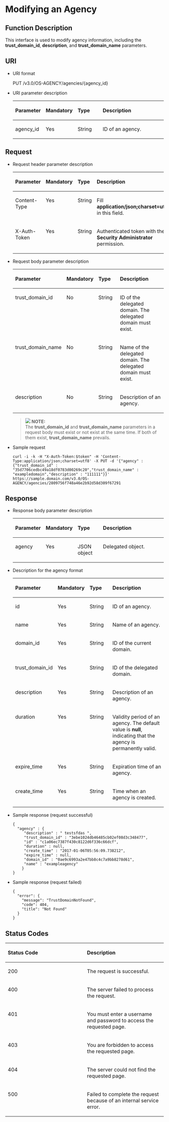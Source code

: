 # Modifying an Agency<a name="en-us_topic_0079467623"></a>

## Function Description<a name="s6430ed804a884cada7d14960ca63f76a"></a>

This interface is used to modify agency information, including the  **trust\_domain\_id**,  **description**, and  **trust\_domain\_name**  parameters.

## URI<a name="s8cbca8f54c8d43bb9e28199dd9ad2a81"></a>

-   URI format

    PUT /v3.0/OS-AGENCY/agencies/\{agency\_id\}


-   URI parameter description

    <a name="t0cf6a030292e4bce80d74ffa2d1284a1"></a>
    <table><thead align="left"><tr id="r9fc11702a5c4477ca5e07717c151fcdd"><th class="cellrowborder" valign="top" width="19.63196319631963%" id="mcps1.1.5.1.1"><p id="a21b8e6a3cca44a5ab05b51fb7c304198"><a name="a21b8e6a3cca44a5ab05b51fb7c304198"></a><a name="a21b8e6a3cca44a5ab05b51fb7c304198"></a><strong id="en-us_topic_0026586105_b842352706143612"><a name="en-us_topic_0026586105_b842352706143612"></a><a name="en-us_topic_0026586105_b842352706143612"></a>Parameter</strong></p>
    </th>
    <th class="cellrowborder" valign="top" width="16.321632163216325%" id="mcps1.1.5.1.2"><p id="a85cfc25ffe3047bb9a203550fdac0e54"><a name="a85cfc25ffe3047bb9a203550fdac0e54"></a><a name="a85cfc25ffe3047bb9a203550fdac0e54"></a><strong id="b84235270616358_1"><a name="b84235270616358_1"></a><a name="b84235270616358_1"></a>Mandatory</strong></p>
    </th>
    <th class="cellrowborder" valign="top" width="17.491749174917494%" id="mcps1.1.5.1.3"><p id="a929d26d055ce4750952eb49f41011ee4"><a name="a929d26d055ce4750952eb49f41011ee4"></a><a name="a929d26d055ce4750952eb49f41011ee4"></a><strong id="b842352706143526_1"><a name="b842352706143526_1"></a><a name="b842352706143526_1"></a>Type</strong></p>
    </th>
    <th class="cellrowborder" valign="top" width="46.55465546554656%" id="mcps1.1.5.1.4"><p id="a93ec0b3283ef46a19362493b7bc82d60"><a name="a93ec0b3283ef46a19362493b7bc82d60"></a><a name="a93ec0b3283ef46a19362493b7bc82d60"></a><strong id="b20601766145329_1"><a name="b20601766145329_1"></a><a name="b20601766145329_1"></a>Description</strong></p>
    </th>
    </tr>
    </thead>
    <tbody><tr id="r155ce3880571452bae31d4df0a643766"><td class="cellrowborder" valign="top" width="19.63196319631963%" headers="mcps1.1.5.1.1 "><p id="a5af0aceba0684973b54d926a4ccf907d"><a name="a5af0aceba0684973b54d926a4ccf907d"></a><a name="a5af0aceba0684973b54d926a4ccf907d"></a>agency_id</p>
    </td>
    <td class="cellrowborder" valign="top" width="16.321632163216325%" headers="mcps1.1.5.1.2 "><p id="a5cdedfd5c9ca4ee6b67bfc49ce9fb5fe"><a name="a5cdedfd5c9ca4ee6b67bfc49ce9fb5fe"></a><a name="a5cdedfd5c9ca4ee6b67bfc49ce9fb5fe"></a>Yes</p>
    </td>
    <td class="cellrowborder" valign="top" width="17.491749174917494%" headers="mcps1.1.5.1.3 "><p id="a9eca7bdf93534abb92aa10ab8bc42479"><a name="a9eca7bdf93534abb92aa10ab8bc42479"></a><a name="a9eca7bdf93534abb92aa10ab8bc42479"></a>String</p>
    </td>
    <td class="cellrowborder" valign="top" width="46.55465546554656%" headers="mcps1.1.5.1.4 "><p id="a28fbce48e6aa4101b4499a282f475111"><a name="a28fbce48e6aa4101b4499a282f475111"></a><a name="a28fbce48e6aa4101b4499a282f475111"></a>ID of an agency.</p>
    </td>
    </tr>
    </tbody>
    </table>


## Request<a name="s390e257157f448b0ba10e7ca7a3cb112"></a>

-   Request header parameter description

    <a name="t541ccbfd08404d22a468e5702b497a61"></a>
    <table><thead align="left"><tr id="rfce82552c3c7432e968fd7096d56a9c2"><th class="cellrowborder" valign="top" width="19.918008199180083%" id="mcps1.1.5.1.1"><p id="a203a84a206044c7b9533bd0c7fc45a1b"><a name="a203a84a206044c7b9533bd0c7fc45a1b"></a><a name="a203a84a206044c7b9533bd0c7fc45a1b"></a><strong id="b896201652"><a name="b896201652"></a><a name="b896201652"></a>Parameter</strong></p>
    </th>
    <th class="cellrowborder" valign="top" width="16.118388161183884%" id="mcps1.1.5.1.2"><p id="a4059bc26ca7f4ecb8d4937d68ee9f47a"><a name="a4059bc26ca7f4ecb8d4937d68ee9f47a"></a><a name="a4059bc26ca7f4ecb8d4937d68ee9f47a"></a><strong id="b84235270616358_3"><a name="b84235270616358_3"></a><a name="b84235270616358_3"></a>Mandatory</strong></p>
    </th>
    <th class="cellrowborder" valign="top" width="17.558244175582445%" id="mcps1.1.5.1.3"><p id="acc0a2475332b4009ad8c953fc04fbffe"><a name="acc0a2475332b4009ad8c953fc04fbffe"></a><a name="acc0a2475332b4009ad8c953fc04fbffe"></a><strong id="b842352706143526_3"><a name="b842352706143526_3"></a><a name="b842352706143526_3"></a>Type</strong></p>
    </th>
    <th class="cellrowborder" valign="top" width="46.405359464053596%" id="mcps1.1.5.1.4"><p id="ac5d288128c384aa49271805b68f61fc1"><a name="ac5d288128c384aa49271805b68f61fc1"></a><a name="ac5d288128c384aa49271805b68f61fc1"></a><strong id="b20601766145329_3"><a name="b20601766145329_3"></a><a name="b20601766145329_3"></a>Description</strong></p>
    </th>
    </tr>
    </thead>
    <tbody><tr id="r5874c77556314626aff67fb247046530"><td class="cellrowborder" valign="top" width="19.918008199180083%" headers="mcps1.1.5.1.1 "><p id="a453dda9eb4e84e7ea732bfbc54c9f4f1"><a name="a453dda9eb4e84e7ea732bfbc54c9f4f1"></a><a name="a453dda9eb4e84e7ea732bfbc54c9f4f1"></a>Content-Type</p>
    </td>
    <td class="cellrowborder" valign="top" width="16.118388161183884%" headers="mcps1.1.5.1.2 "><p id="a02661a685b294c14a9246cc55a80e9cb"><a name="a02661a685b294c14a9246cc55a80e9cb"></a><a name="a02661a685b294c14a9246cc55a80e9cb"></a>Yes</p>
    </td>
    <td class="cellrowborder" valign="top" width="17.558244175582445%" headers="mcps1.1.5.1.3 "><p id="aa79d2255473641158de4ab7aa4bc55e3"><a name="aa79d2255473641158de4ab7aa4bc55e3"></a><a name="aa79d2255473641158de4ab7aa4bc55e3"></a>String</p>
    </td>
    <td class="cellrowborder" valign="top" width="46.405359464053596%" headers="mcps1.1.5.1.4 "><p id="a9966add385194e70af06e4725fecc800"><a name="a9966add385194e70af06e4725fecc800"></a><a name="a9966add385194e70af06e4725fecc800"></a>Fill <strong id="b842352706161331"><a name="b842352706161331"></a><a name="b842352706161331"></a>application/json;charset=utf8</strong> in this field.</p>
    </td>
    </tr>
    <tr id="r59de178ae38a4aa09d0be5be3a9f6725"><td class="cellrowborder" valign="top" width="19.918008199180083%" headers="mcps1.1.5.1.1 "><p id="af31b5fa207cb4d19adb7fd9003da7c4a"><a name="af31b5fa207cb4d19adb7fd9003da7c4a"></a><a name="af31b5fa207cb4d19adb7fd9003da7c4a"></a>X-Auth-Token</p>
    </td>
    <td class="cellrowborder" valign="top" width="16.118388161183884%" headers="mcps1.1.5.1.2 "><p id="a0e5007b013ec4ecabf98c0c1aa3ddd3e"><a name="a0e5007b013ec4ecabf98c0c1aa3ddd3e"></a><a name="a0e5007b013ec4ecabf98c0c1aa3ddd3e"></a>Yes</p>
    </td>
    <td class="cellrowborder" valign="top" width="17.558244175582445%" headers="mcps1.1.5.1.3 "><p id="a82fd391efe4a446eaeeebef5700f86a8"><a name="a82fd391efe4a446eaeeebef5700f86a8"></a><a name="a82fd391efe4a446eaeeebef5700f86a8"></a>String</p>
    </td>
    <td class="cellrowborder" valign="top" width="46.405359464053596%" headers="mcps1.1.5.1.4 "><p id="affa5c3959e014de48dac81c5be0c59ad"><a name="affa5c3959e014de48dac81c5be0c59ad"></a><a name="affa5c3959e014de48dac81c5be0c59ad"></a>Authenticated token with the <strong id="b750798910387"><a name="b750798910387"></a><a name="b750798910387"></a>Security Administrator</strong> permission.</p>
    </td>
    </tr>
    </tbody>
    </table>


-   Request body parameter description

    <a name="t6555a3e4f13a4359af5b0c60fd87ea22"></a>
    <table><thead align="left"><tr id="rc45c86da14d4406f8564d05f477cd65c"><th class="cellrowborder" valign="top" width="20.077992200779924%" id="mcps1.1.5.1.1"><p id="abaff77a5164943ca9b4bb23dcab53549"><a name="abaff77a5164943ca9b4bb23dcab53549"></a><a name="abaff77a5164943ca9b4bb23dcab53549"></a><strong id="b842352706161530"><a name="b842352706161530"></a><a name="b842352706161530"></a>Parameter</strong></p>
    </th>
    <th class="cellrowborder" valign="top" width="16.178382161783823%" id="mcps1.1.5.1.2"><p id="adf94dcaf6939468fac13e11ae027be7c"><a name="adf94dcaf6939468fac13e11ae027be7c"></a><a name="adf94dcaf6939468fac13e11ae027be7c"></a><strong id="b842352706161532"><a name="b842352706161532"></a><a name="b842352706161532"></a>Mandatory</strong></p>
    </th>
    <th class="cellrowborder" valign="top" width="17.398260173982603%" id="mcps1.1.5.1.3"><p id="aece1cff828e245789017d7e9c61df39a"><a name="aece1cff828e245789017d7e9c61df39a"></a><a name="aece1cff828e245789017d7e9c61df39a"></a><strong id="b842352706143526_5"><a name="b842352706143526_5"></a><a name="b842352706143526_5"></a>Type</strong></p>
    </th>
    <th class="cellrowborder" valign="top" width="46.34536546345366%" id="mcps1.1.5.1.4"><p id="a7bd0ae323d0c4bf6a7938f09c3a40f1e"><a name="a7bd0ae323d0c4bf6a7938f09c3a40f1e"></a><a name="a7bd0ae323d0c4bf6a7938f09c3a40f1e"></a><strong id="b20601766145329_5"><a name="b20601766145329_5"></a><a name="b20601766145329_5"></a>Description</strong></p>
    </th>
    </tr>
    </thead>
    <tbody><tr id="rfafa9f4f55004ae4907c3ebea4838fcb"><td class="cellrowborder" valign="top" width="20.077992200779924%" headers="mcps1.1.5.1.1 "><p id="a14c7e4c42d804f1fbd24dccb8267f7ce"><a name="a14c7e4c42d804f1fbd24dccb8267f7ce"></a><a name="a14c7e4c42d804f1fbd24dccb8267f7ce"></a>trust_domain_id</p>
    </td>
    <td class="cellrowborder" valign="top" width="16.178382161783823%" headers="mcps1.1.5.1.2 "><p id="a83ab2053f431431f8d08bc977dc6ea25"><a name="a83ab2053f431431f8d08bc977dc6ea25"></a><a name="a83ab2053f431431f8d08bc977dc6ea25"></a>No</p>
    </td>
    <td class="cellrowborder" valign="top" width="17.398260173982603%" headers="mcps1.1.5.1.3 "><p id="a23c0b7974d344da1b45284bde49100f2"><a name="a23c0b7974d344da1b45284bde49100f2"></a><a name="a23c0b7974d344da1b45284bde49100f2"></a>String</p>
    </td>
    <td class="cellrowborder" valign="top" width="46.34536546345366%" headers="mcps1.1.5.1.4 "><p id="ab3c36df6860a47ceabcf88cb9f826166"><a name="ab3c36df6860a47ceabcf88cb9f826166"></a><a name="ab3c36df6860a47ceabcf88cb9f826166"></a>ID of the delegated domain. The delegated domain must exist.</p>
    </td>
    </tr>
    <tr id="rd3dd459128d94d1abc4ac3a60bd03606"><td class="cellrowborder" valign="top" width="20.077992200779924%" headers="mcps1.1.5.1.1 "><p id="a5d2d22181d8f44b7b8ecab1a5cb16d8c"><a name="a5d2d22181d8f44b7b8ecab1a5cb16d8c"></a><a name="a5d2d22181d8f44b7b8ecab1a5cb16d8c"></a>trust_domain_name</p>
    </td>
    <td class="cellrowborder" valign="top" width="16.178382161783823%" headers="mcps1.1.5.1.2 "><p id="a138b356fcc8f4b98af159e580d7bb664"><a name="a138b356fcc8f4b98af159e580d7bb664"></a><a name="a138b356fcc8f4b98af159e580d7bb664"></a>No</p>
    </td>
    <td class="cellrowborder" valign="top" width="17.398260173982603%" headers="mcps1.1.5.1.3 "><p id="a925e4ff5371f4ee08abeb0eb25d57995"><a name="a925e4ff5371f4ee08abeb0eb25d57995"></a><a name="a925e4ff5371f4ee08abeb0eb25d57995"></a>String</p>
    </td>
    <td class="cellrowborder" valign="top" width="46.34536546345366%" headers="mcps1.1.5.1.4 "><p id="a0fa80c97a65e4334b0fa8ce6a6370e83"><a name="a0fa80c97a65e4334b0fa8ce6a6370e83"></a><a name="a0fa80c97a65e4334b0fa8ce6a6370e83"></a>Name of the delegated domain. The delegated domain must exist.</p>
    </td>
    </tr>
    <tr id="r0331694c73854bc88e715b555b1621a5"><td class="cellrowborder" valign="top" width="20.077992200779924%" headers="mcps1.1.5.1.1 "><p id="a2b955814c61a4c49aeff45203e25a012"><a name="a2b955814c61a4c49aeff45203e25a012"></a><a name="a2b955814c61a4c49aeff45203e25a012"></a>description</p>
    </td>
    <td class="cellrowborder" valign="top" width="16.178382161783823%" headers="mcps1.1.5.1.2 "><p id="a34c0f293c02947c39207e7c493a6fb64"><a name="a34c0f293c02947c39207e7c493a6fb64"></a><a name="a34c0f293c02947c39207e7c493a6fb64"></a>No</p>
    </td>
    <td class="cellrowborder" valign="top" width="17.398260173982603%" headers="mcps1.1.5.1.3 "><p id="en-us_topic_0059029101_p733742414394"><a name="en-us_topic_0059029101_p733742414394"></a><a name="en-us_topic_0059029101_p733742414394"></a>String</p>
    </td>
    <td class="cellrowborder" valign="top" width="46.34536546345366%" headers="mcps1.1.5.1.4 "><p id="a9fada333a5b3467daff7cccc3eb34937"><a name="a9fada333a5b3467daff7cccc3eb34937"></a><a name="a9fada333a5b3467daff7cccc3eb34937"></a>Description of an agency.</p>
    </td>
    </tr>
    </tbody>
    </table>

    >![](/images/icon-note.gif) **NOTE:**   
    >The  **trust\_domain\_id**  and  **trust\_domain\_name**  parameters in a request body must exist or not exist at the same time. If both of them exist,  **trust\_domain\_name**  prevails.  


-   Sample request

    ```
    curl -i -k -H "X-Auth-Token:$token" -H 'Content-Type:application/json;charset=utf8' -X PUT -d '{"agency" : {"trust_domain_id" : "35d7706cedbc49a18df0783d00269c20","trust_domain_name" : "exampledomain","description" : "111111"}}' https://sample.domain.com/v3.0/OS-AGENCY/agencies/2809756f748a46e2b92d58d309f67291
    ```


## Response<a name="sfaeba34495564ac2bcabb59e5cf78fdb"></a>

-   Response body parameter description

    <a name="t25fa11869fcc4bbe930214e8b3a352a8"></a>
    <table><thead align="left"><tr id="r607717c6cad24f3085d946d96e8706f6"><th class="cellrowborder" valign="top" width="20.09%" id="mcps1.1.5.1.1"><p id="a60b8a28cb4a14f4d957e11fbb5ed3491"><a name="a60b8a28cb4a14f4d957e11fbb5ed3491"></a><a name="a60b8a28cb4a14f4d957e11fbb5ed3491"></a><strong id="b116474121"><a name="b116474121"></a><a name="b116474121"></a>Parameter</strong></p>
    </th>
    <th class="cellrowborder" valign="top" width="16.14%" id="mcps1.1.5.1.2"><p id="a18979c4eb8f144c889953807a71fe2c0"><a name="a18979c4eb8f144c889953807a71fe2c0"></a><a name="a18979c4eb8f144c889953807a71fe2c0"></a><strong id="b842352706161749_1"><a name="b842352706161749_1"></a><a name="b842352706161749_1"></a>Mandatory</strong></p>
    </th>
    <th class="cellrowborder" valign="top" width="17.599999999999998%" id="mcps1.1.5.1.3"><p id="aac65acd7fc7b4c96933b30be7d73b987"><a name="aac65acd7fc7b4c96933b30be7d73b987"></a><a name="aac65acd7fc7b4c96933b30be7d73b987"></a><strong id="b842352706143526_7"><a name="b842352706143526_7"></a><a name="b842352706143526_7"></a>Type</strong></p>
    </th>
    <th class="cellrowborder" valign="top" width="46.17%" id="mcps1.1.5.1.4"><p id="ae0490d31122747f29843f4295fab3147"><a name="ae0490d31122747f29843f4295fab3147"></a><a name="ae0490d31122747f29843f4295fab3147"></a><strong id="b6981351183141_1"><a name="b6981351183141_1"></a><a name="b6981351183141_1"></a>Description</strong></p>
    </th>
    </tr>
    </thead>
    <tbody><tr id="rae278792d71a4337b1b3ebb9d3cee2d8"><td class="cellrowborder" valign="top" width="20.09%" headers="mcps1.1.5.1.1 "><p id="ac8b2e0e1384f4dfc8cdea40e1b2992d5"><a name="ac8b2e0e1384f4dfc8cdea40e1b2992d5"></a><a name="ac8b2e0e1384f4dfc8cdea40e1b2992d5"></a>agency</p>
    </td>
    <td class="cellrowborder" valign="top" width="16.14%" headers="mcps1.1.5.1.2 "><p id="a3f02f98df8b4493c810f2017e8d18dd0"><a name="a3f02f98df8b4493c810f2017e8d18dd0"></a><a name="a3f02f98df8b4493c810f2017e8d18dd0"></a>Yes</p>
    </td>
    <td class="cellrowborder" valign="top" width="17.599999999999998%" headers="mcps1.1.5.1.3 "><p id="p5305126112619"><a name="p5305126112619"></a><a name="p5305126112619"></a>JSON object</p>
    </td>
    <td class="cellrowborder" valign="top" width="46.17%" headers="mcps1.1.5.1.4 "><p id="p16307202622611"><a name="p16307202622611"></a><a name="p16307202622611"></a>Delegated object.</p>
    </td>
    </tr>
    </tbody>
    </table>

-   Description for the agency format

    <a name="t637ac6a0d4e945948bcb62510ba9981d"></a>
    <table><thead align="left"><tr id="red91f16bc86b42bf89be2fffd15fa889"><th class="cellrowborder" valign="top" width="20.349999999999998%" id="mcps1.1.5.1.1"><p id="a62d02d14db074ff9aed29c9a94274e1a"><a name="a62d02d14db074ff9aed29c9a94274e1a"></a><a name="a62d02d14db074ff9aed29c9a94274e1a"></a><strong id="b383334426"><a name="b383334426"></a><a name="b383334426"></a>Parameter</strong></p>
    </th>
    <th class="cellrowborder" valign="top" width="16.009999999999998%" id="mcps1.1.5.1.2"><p id="a12cc7493817349e19be4593190c9f2bd"><a name="a12cc7493817349e19be4593190c9f2bd"></a><a name="a12cc7493817349e19be4593190c9f2bd"></a><strong id="b842352706161749_3"><a name="b842352706161749_3"></a><a name="b842352706161749_3"></a>Mandatory</strong></p>
    </th>
    <th class="cellrowborder" valign="top" width="17.34%" id="mcps1.1.5.1.3"><p id="a453b597a9b0a44aabffc0313debe65d0"><a name="a453b597a9b0a44aabffc0313debe65d0"></a><a name="a453b597a9b0a44aabffc0313debe65d0"></a><strong id="b842352706143526_9"><a name="b842352706143526_9"></a><a name="b842352706143526_9"></a>Type</strong></p>
    </th>
    <th class="cellrowborder" valign="top" width="46.300000000000004%" id="mcps1.1.5.1.4"><p id="a7a5157959ddb46a8a1c01e6cb9050aa5"><a name="a7a5157959ddb46a8a1c01e6cb9050aa5"></a><a name="a7a5157959ddb46a8a1c01e6cb9050aa5"></a><strong id="b6981351183141_3"><a name="b6981351183141_3"></a><a name="b6981351183141_3"></a>Description</strong></p>
    </th>
    </tr>
    </thead>
    <tbody><tr id="rfcf6c5fc35cd4850bbfe80a60139f612"><td class="cellrowborder" valign="top" width="20.349999999999998%" headers="mcps1.1.5.1.1 "><p id="a8cda852004144002a83899d4843b5bcf"><a name="a8cda852004144002a83899d4843b5bcf"></a><a name="a8cda852004144002a83899d4843b5bcf"></a>id</p>
    </td>
    <td class="cellrowborder" valign="top" width="16.009999999999998%" headers="mcps1.1.5.1.2 "><p id="a8db92448d0484d269d3152dc68f2cbfb"><a name="a8db92448d0484d269d3152dc68f2cbfb"></a><a name="a8db92448d0484d269d3152dc68f2cbfb"></a>Yes</p>
    </td>
    <td class="cellrowborder" valign="top" width="17.34%" headers="mcps1.1.5.1.3 "><p id="a96d359bc3d664a2586371bdea61ba257"><a name="a96d359bc3d664a2586371bdea61ba257"></a><a name="a96d359bc3d664a2586371bdea61ba257"></a>String</p>
    </td>
    <td class="cellrowborder" valign="top" width="46.300000000000004%" headers="mcps1.1.5.1.4 "><p id="a7ce5115870534e1897f345bafe1d2262"><a name="a7ce5115870534e1897f345bafe1d2262"></a><a name="a7ce5115870534e1897f345bafe1d2262"></a>ID of an agency.</p>
    </td>
    </tr>
    <tr id="r15fe3d2283de41c282bc95c370547911"><td class="cellrowborder" valign="top" width="20.349999999999998%" headers="mcps1.1.5.1.1 "><p id="ac794f1663dbf4ad488f1c944a8080b98"><a name="ac794f1663dbf4ad488f1c944a8080b98"></a><a name="ac794f1663dbf4ad488f1c944a8080b98"></a>name</p>
    </td>
    <td class="cellrowborder" valign="top" width="16.009999999999998%" headers="mcps1.1.5.1.2 "><p id="a45b9b9c053fa4cf7aad9ed651a19194a"><a name="a45b9b9c053fa4cf7aad9ed651a19194a"></a><a name="a45b9b9c053fa4cf7aad9ed651a19194a"></a>Yes</p>
    </td>
    <td class="cellrowborder" valign="top" width="17.34%" headers="mcps1.1.5.1.3 "><p id="a685ae4ba908843df99094e9ba02c73a4"><a name="a685ae4ba908843df99094e9ba02c73a4"></a><a name="a685ae4ba908843df99094e9ba02c73a4"></a>String</p>
    </td>
    <td class="cellrowborder" valign="top" width="46.300000000000004%" headers="mcps1.1.5.1.4 "><p id="a41afa278213d45009932e570b4260e2f"><a name="a41afa278213d45009932e570b4260e2f"></a><a name="a41afa278213d45009932e570b4260e2f"></a>Name of an agency.</p>
    </td>
    </tr>
    <tr id="r398c1054004a49f1a95a2f045ac90922"><td class="cellrowborder" valign="top" width="20.349999999999998%" headers="mcps1.1.5.1.1 "><p id="en-us_topic_0059029101_p27845782253"><a name="en-us_topic_0059029101_p27845782253"></a><a name="en-us_topic_0059029101_p27845782253"></a>domain_id</p>
    </td>
    <td class="cellrowborder" valign="top" width="16.009999999999998%" headers="mcps1.1.5.1.2 "><p id="ac4a2f900a21f4fa5a392bb31b483c61b"><a name="ac4a2f900a21f4fa5a392bb31b483c61b"></a><a name="ac4a2f900a21f4fa5a392bb31b483c61b"></a>Yes</p>
    </td>
    <td class="cellrowborder" valign="top" width="17.34%" headers="mcps1.1.5.1.3 "><p id="aaf88305e8cbe4ffb8d9807392ebbd331"><a name="aaf88305e8cbe4ffb8d9807392ebbd331"></a><a name="aaf88305e8cbe4ffb8d9807392ebbd331"></a>String</p>
    </td>
    <td class="cellrowborder" valign="top" width="46.300000000000004%" headers="mcps1.1.5.1.4 "><p id="a9fd0479ee3e34e53bd18e8d50a87417e"><a name="a9fd0479ee3e34e53bd18e8d50a87417e"></a><a name="a9fd0479ee3e34e53bd18e8d50a87417e"></a>ID of the current domain.</p>
    </td>
    </tr>
    <tr id="rbbd580e590c9453c89d8b75ffae226e3"><td class="cellrowborder" valign="top" width="20.349999999999998%" headers="mcps1.1.5.1.1 "><p id="ac552a537c74b43cdb5c23191b01a9866"><a name="ac552a537c74b43cdb5c23191b01a9866"></a><a name="ac552a537c74b43cdb5c23191b01a9866"></a>trust_domain_id</p>
    </td>
    <td class="cellrowborder" valign="top" width="16.009999999999998%" headers="mcps1.1.5.1.2 "><p id="afe8c9c1ec11d45c3a30a5e4def896fe4"><a name="afe8c9c1ec11d45c3a30a5e4def896fe4"></a><a name="afe8c9c1ec11d45c3a30a5e4def896fe4"></a>Yes</p>
    </td>
    <td class="cellrowborder" valign="top" width="17.34%" headers="mcps1.1.5.1.3 "><p id="ab72c799e86504b08bfab42a357d9f7b8"><a name="ab72c799e86504b08bfab42a357d9f7b8"></a><a name="ab72c799e86504b08bfab42a357d9f7b8"></a>String</p>
    </td>
    <td class="cellrowborder" valign="top" width="46.300000000000004%" headers="mcps1.1.5.1.4 "><p id="a4dbd0d5deb4a414e9a23d4eda42e880a"><a name="a4dbd0d5deb4a414e9a23d4eda42e880a"></a><a name="a4dbd0d5deb4a414e9a23d4eda42e880a"></a>ID of the delegated domain.</p>
    </td>
    </tr>
    <tr id="r482f76c89cf74c8087cb46a6e56d10eb"><td class="cellrowborder" valign="top" width="20.349999999999998%" headers="mcps1.1.5.1.1 "><p id="af73b53db849d4998b890aa50a8061207"><a name="af73b53db849d4998b890aa50a8061207"></a><a name="af73b53db849d4998b890aa50a8061207"></a>description</p>
    </td>
    <td class="cellrowborder" valign="top" width="16.009999999999998%" headers="mcps1.1.5.1.2 "><p id="ae7a920b0de30459bb3cd3da0cf7fd4c0"><a name="ae7a920b0de30459bb3cd3da0cf7fd4c0"></a><a name="ae7a920b0de30459bb3cd3da0cf7fd4c0"></a>Yes</p>
    </td>
    <td class="cellrowborder" valign="top" width="17.34%" headers="mcps1.1.5.1.3 "><p id="aa15377f5583241e6bc2df37932293f0c"><a name="aa15377f5583241e6bc2df37932293f0c"></a><a name="aa15377f5583241e6bc2df37932293f0c"></a>String</p>
    </td>
    <td class="cellrowborder" valign="top" width="46.300000000000004%" headers="mcps1.1.5.1.4 "><p id="a9cb17a7f470d4401ac242874ca368e37"><a name="a9cb17a7f470d4401ac242874ca368e37"></a><a name="a9cb17a7f470d4401ac242874ca368e37"></a>Description of an agency.</p>
    </td>
    </tr>
    <tr id="rd1bbec7a41cd4495880eebe713bd3b75"><td class="cellrowborder" valign="top" width="20.349999999999998%" headers="mcps1.1.5.1.1 "><p id="a0136c2e9eb504433ab68acb2c2d5c61b"><a name="a0136c2e9eb504433ab68acb2c2d5c61b"></a><a name="a0136c2e9eb504433ab68acb2c2d5c61b"></a>duration</p>
    </td>
    <td class="cellrowborder" valign="top" width="16.009999999999998%" headers="mcps1.1.5.1.2 "><p id="a65706c51e620413cbb29f87177165f7c"><a name="a65706c51e620413cbb29f87177165f7c"></a><a name="a65706c51e620413cbb29f87177165f7c"></a>Yes</p>
    </td>
    <td class="cellrowborder" valign="top" width="17.34%" headers="mcps1.1.5.1.3 "><p id="a07c033a05e244888aa5fc9a18ff1ccc8"><a name="a07c033a05e244888aa5fc9a18ff1ccc8"></a><a name="a07c033a05e244888aa5fc9a18ff1ccc8"></a>String</p>
    </td>
    <td class="cellrowborder" valign="top" width="46.300000000000004%" headers="mcps1.1.5.1.4 "><p id="p7874142115314"><a name="p7874142115314"></a><a name="p7874142115314"></a>Validity period of an agency. The default value is <strong id="b84235270615357"><a name="b84235270615357"></a><a name="b84235270615357"></a>null</strong>, indicating that the agency is permanently valid.</p>
    </td>
    </tr>
    <tr id="r41752feeccc3400286ef748488051a3a"><td class="cellrowborder" valign="top" width="20.349999999999998%" headers="mcps1.1.5.1.1 "><p id="aeafe1316400c47ac978148a484b92235"><a name="aeafe1316400c47ac978148a484b92235"></a><a name="aeafe1316400c47ac978148a484b92235"></a>expire_time</p>
    </td>
    <td class="cellrowborder" valign="top" width="16.009999999999998%" headers="mcps1.1.5.1.2 "><p id="a3e891583a43740e78abb0d6d55950a2b"><a name="a3e891583a43740e78abb0d6d55950a2b"></a><a name="a3e891583a43740e78abb0d6d55950a2b"></a>Yes</p>
    </td>
    <td class="cellrowborder" valign="top" width="17.34%" headers="mcps1.1.5.1.3 "><p id="a7b1f52ac4ecf446d824beb27b49f3496"><a name="a7b1f52ac4ecf446d824beb27b49f3496"></a><a name="a7b1f52ac4ecf446d824beb27b49f3496"></a>String</p>
    </td>
    <td class="cellrowborder" valign="top" width="46.300000000000004%" headers="mcps1.1.5.1.4 "><p id="a063b48a49a6b4c2ea7745d7111c295da"><a name="a063b48a49a6b4c2ea7745d7111c295da"></a><a name="a063b48a49a6b4c2ea7745d7111c295da"></a>Expiration time of an agency.</p>
    </td>
    </tr>
    <tr id="r29e77f7d2d4144dfbe9295612f31d5a6"><td class="cellrowborder" valign="top" width="20.349999999999998%" headers="mcps1.1.5.1.1 "><p id="a722d4fb76b4b481c88bdaf03105b150c"><a name="a722d4fb76b4b481c88bdaf03105b150c"></a><a name="a722d4fb76b4b481c88bdaf03105b150c"></a>create_time</p>
    </td>
    <td class="cellrowborder" valign="top" width="16.009999999999998%" headers="mcps1.1.5.1.2 "><p id="a9930c3c95228444797396edfd5088d43"><a name="a9930c3c95228444797396edfd5088d43"></a><a name="a9930c3c95228444797396edfd5088d43"></a>Yes</p>
    </td>
    <td class="cellrowborder" valign="top" width="17.34%" headers="mcps1.1.5.1.3 "><p id="a0eb080b0a1754fd293a909e7d919cbe7"><a name="a0eb080b0a1754fd293a909e7d919cbe7"></a><a name="a0eb080b0a1754fd293a909e7d919cbe7"></a>String</p>
    </td>
    <td class="cellrowborder" valign="top" width="46.300000000000004%" headers="mcps1.1.5.1.4 "><p id="a96a5ed6cba534a4d81e4012556b29584"><a name="a96a5ed6cba534a4d81e4012556b29584"></a><a name="a96a5ed6cba534a4d81e4012556b29584"></a>Time when an agency is created.</p>
    </td>
    </tr>
    </tbody>
    </table>


-   Sample response \(request successful\)

    ```
    {
      "agency" : {
         "description" : " testsfdas ",
         "trust_domain_id" : "3ebe1024db46485cb02ef08d3c348477",
         "id" : "c1a06ec7387f430c8122d6f336c66dcf",
         "duration" : null,
         "create_time" : "2017-01-06T05:56:09.738212",
         "expire_time" : null,
         "domain_id" : "0ae9c6993a2e47bb8c4c7a9bb8278d61",
         "name" : "exampleagency"
        }
    }
    ```


-   Sample response \(request failed\)

    ```
    {
      "error": {
        "message": "TrustDomainNotFound",
        "code": 404,
        "title": "Not Found"
      }
    }
    ```


## **Status Codes**<a name="sdfb5790305824c7f97b16547716792f2"></a>

<a name="t63bb29a8c441438e932276ef96407839"></a>
<table><thead align="left"><tr id="r6f4108d5c9ab4e2997febf132cb5e490"><th class="cellrowborder" valign="top" width="50%" id="mcps1.1.3.1.1"><p id="ae886f9e8fd8749059eab56cfeb402b0c"><a name="ae886f9e8fd8749059eab56cfeb402b0c"></a><a name="ae886f9e8fd8749059eab56cfeb402b0c"></a><strong id="b842352706183230_3"><a name="b842352706183230_3"></a><a name="b842352706183230_3"></a>Status Code</strong></p>
</th>
<th class="cellrowborder" valign="top" width="50%" id="mcps1.1.3.1.2"><p id="a5f5f42dcf6bf4293a55391c41db48bc4"><a name="a5f5f42dcf6bf4293a55391c41db48bc4"></a><a name="a5f5f42dcf6bf4293a55391c41db48bc4"></a><strong id="b20601766145329_7"><a name="b20601766145329_7"></a><a name="b20601766145329_7"></a>Description</strong></p>
</th>
</tr>
</thead>
<tbody><tr id="raaded7ba0f464640a5cd98664103955a"><td class="cellrowborder" valign="top" width="50%" headers="mcps1.1.3.1.1 "><p id="a893b4e2465b34681a5b446db1451412b"><a name="a893b4e2465b34681a5b446db1451412b"></a><a name="a893b4e2465b34681a5b446db1451412b"></a>200</p>
</td>
<td class="cellrowborder" valign="top" width="50%" headers="mcps1.1.3.1.2 "><p id="a28a6dd89bc5d42a880dd3ee9a2a7724d"><a name="a28a6dd89bc5d42a880dd3ee9a2a7724d"></a><a name="a28a6dd89bc5d42a880dd3ee9a2a7724d"></a>The request is successful.</p>
</td>
</tr>
<tr id="r97eb9d3bf958496fb9683db86d125989"><td class="cellrowborder" valign="top" width="50%" headers="mcps1.1.3.1.1 "><p id="ab11f8a3fcc8e4360b868e4ded87e1197"><a name="ab11f8a3fcc8e4360b868e4ded87e1197"></a><a name="ab11f8a3fcc8e4360b868e4ded87e1197"></a>400</p>
</td>
<td class="cellrowborder" valign="top" width="50%" headers="mcps1.1.3.1.2 "><p id="aeca2f2fa5a3c4457b8fb664a6d07645e"><a name="aeca2f2fa5a3c4457b8fb664a6d07645e"></a><a name="aeca2f2fa5a3c4457b8fb664a6d07645e"></a>The server failed to process the request.</p>
</td>
</tr>
<tr id="rb44296ef293d4f2abc2ad98494e19946"><td class="cellrowborder" valign="top" width="50%" headers="mcps1.1.3.1.1 "><p id="ab33518f3e43d457a985561c8fda2a2d9"><a name="ab33518f3e43d457a985561c8fda2a2d9"></a><a name="ab33518f3e43d457a985561c8fda2a2d9"></a>401</p>
</td>
<td class="cellrowborder" valign="top" width="50%" headers="mcps1.1.3.1.2 "><p id="a650c2715e2224a44aa71f95f52f3bfb9"><a name="a650c2715e2224a44aa71f95f52f3bfb9"></a><a name="a650c2715e2224a44aa71f95f52f3bfb9"></a>You must enter a username and password to access the requested page.</p>
</td>
</tr>
<tr id="r9d87d9b77bdc422ca9a4bc96a14f5fec"><td class="cellrowborder" valign="top" width="50%" headers="mcps1.1.3.1.1 "><p id="a22c622574b4b47f79cdeeb4ff0c4bc3a"><a name="a22c622574b4b47f79cdeeb4ff0c4bc3a"></a><a name="a22c622574b4b47f79cdeeb4ff0c4bc3a"></a>403</p>
</td>
<td class="cellrowborder" valign="top" width="50%" headers="mcps1.1.3.1.2 "><p id="a529fa0478da9452db7fb4401749f1580"><a name="a529fa0478da9452db7fb4401749f1580"></a><a name="a529fa0478da9452db7fb4401749f1580"></a>You are forbidden to access the requested page.</p>
</td>
</tr>
<tr id="row1248231194611"><td class="cellrowborder" valign="top" width="50%" headers="mcps1.1.3.1.1 "><p id="p1648193117462"><a name="p1648193117462"></a><a name="p1648193117462"></a>404</p>
</td>
<td class="cellrowborder" valign="top" width="50%" headers="mcps1.1.3.1.2 "><p id="p1748113194616"><a name="p1748113194616"></a><a name="p1748113194616"></a>The server could not find the requested page.</p>
</td>
</tr>
<tr id="r54d808c8ee8a48bd921c839b88d5c28b"><td class="cellrowborder" valign="top" width="50%" headers="mcps1.1.3.1.1 "><p id="aa858e87d17bf4ef3b95698ba4b57e7c5"><a name="aa858e87d17bf4ef3b95698ba4b57e7c5"></a><a name="aa858e87d17bf4ef3b95698ba4b57e7c5"></a>500</p>
</td>
<td class="cellrowborder" valign="top" width="50%" headers="mcps1.1.3.1.2 "><p id="a1ddbe1581e9d4e8e9e7d3539a32ac5d5"><a name="a1ddbe1581e9d4e8e9e7d3539a32ac5d5"></a><a name="a1ddbe1581e9d4e8e9e7d3539a32ac5d5"></a>Failed to complete the request because of an internal service error.</p>
</td>
</tr>
</tbody>
</table>

